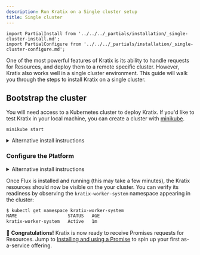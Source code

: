 ```yaml
---
description: Run Kratix on a Single cluster setup
title: Single cluster
---
```


```mdx-code-block
import PartialInstall from '../../../_partials/installation/_single-cluster-install.md';
import PartialConfigure from '../../../_partials/installation/_single-cluster-configure.md';
```

One of the most powerful features of Kratix is its ability to handle requests
for Resources, and deploy them to a remote specific cluster. However, Kratix
also works well in a single cluster environment. This guide will walk you
through the steps to install Kratix on a single cluster.

## Bootstrap the cluster

You will need access to a Kubernetes cluster to deploy Kratix. If you'd like to test Kratix in your local machine, you can create a cluster with [minikube](https://minikube.sigs.k8s.io/docs/start/).

```
minikube start
```

<PartialInstall />

<details>
  <summary>Alternative install instructions</summary>

To install Kratix and MinIO separately, run the commands below:

```bash
# Install Kratix
kubectl apply --filename https://raw.githubusercontent.com/syntasso/kratix/main/distribution/kratix.yaml

# Install MinIO
kubectl apply --filename https://raw.githubusercontent.com/syntasso/kratix/main/hack/platform/minio-install.yaml

# Install Flux
kubectl apply --filename https://raw.githubusercontent.com/syntasso/kratix/main/hack/worker/gitops-tk-install.yaml
```

</details>

### Configure the Platform

<PartialConfigure />

<details>
  <summary>Alternative install instructions</summary>

To register the minikube cluster as a Kratix Destination, run the command below:

```bash
kubectl apply --filename https://raw.githubusercontent.com/syntasso/kratix/main/config/samples/platform_v1alpha1_bucketstatestore.yaml
kubectl apply --filename https://raw.githubusercontent.com/syntasso/kratix/main/config/samples/platform_v1alpha1_worker.yaml
```

You can then install and configure Flux with the commands below:

```bash
# Install the GitOps toolkit
kubectl apply --filename https://raw.githubusercontent.com/syntasso/kratix/main/hack/worker/gitops-tk-resources-single-cluster.yaml
```

</details>

Once Flux is installed and running (this may take a few minutes), the Kratix resources should now be visible on the your cluster. You can verify its readiness by observing the `kratix-worker-system` namespace appearing in the cluster:

```bash
$ kubectl get namespace kratix-worker-system
NAME                   STATUS   AGE
kratix-worker-system   Active   1m
```

🎉   **Congratulations!** Kratix is now ready to receive Promises requests for Resources. Jump to [Installing and using a Promise](../installing-a-promise) to spin up your first as-a-service offering.
